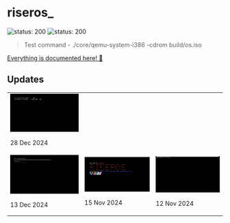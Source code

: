 # riseros_
![status: 200](https://img.shields.io/badge/status-active-green)
![status: 200](https://img.shields.io/badge/dev_environment-linux-blue)

<!-- ![riser_lang (2)](https://github.com/user-attachments/assets/556eafef-ee33-47fc-a095-f3917c8e3e56) -->

<!-- ![riseros](https://github.com/user-attachments/assets/5ed93375-26ba-4e14-aea2-3c5fde31d186) -->

> Test command - ./core/qemu-system-i386 -cdrom build/os.iso

[Everything is documented here! 🔗](https://chauhansumitdev.github.io/riser-OS/)


## Updates
<table>
<tr>
    <td>
      <img src="gallery/interrupt.png" alt="riseros" >
      <p>28 Dec 2024</p>
    </td>
  </tr>
  <tr>
    <td>
      <img src="gallery/println.png" alt="riseros" >
      <p>13 Dec 2024</p>
    </td>
    <td>
      <img src="gallery/vga.png" alt="riseros">
      <p>15 Nov 2024</p>
    </td>
    <td>
      <img src="gallery/hello.png" alt="riser_os" >
      <p>12 Nov 2024</p>
    </td>
  </tr>
</table>


